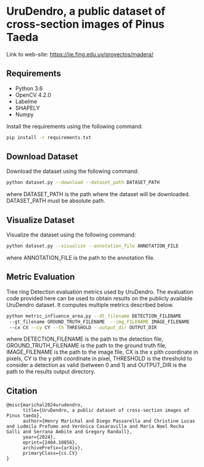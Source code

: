 # UruDendro, a public dataset of cross-section images of Pinus Taeda 
Link to web-site: https://iie.fing.edu.uy/proyectos/madera/

## Requirements
- Python 3.6
- OpenCV 4.2.0
- Labelme
- SHAPELY
- Numpy 

Install the requirements using the following command:
```bash
pip install -r requirements.txt
```

## Download Dataset
Download the dataset using the following command:
```bash
python dataset.py --download --dataset_path DATASET_PATH
```
where DATASET_PATH is the path where the dataset will be downloaded. DATASET_PATH must be absolute path.

## Visualize Dataset
Visualize the dataset using the following command:
```bash
python dataset.py --visualize --annotation_file ANNOTATION_FILE
```
where ANNOTATION_FILE is the path to the annotation file.

## Metric Evaluation
Tree ring Detection evaluation metrics used by UruDendro. The evaluation code provided here can be used to obtain results on the publicly available UruDendro dataset. It computes multiple metrics described below.
```bash
python metric_influence_area.py --dt_filename DETECTION_FILENAME
 --gt_filename GROUND_TRUTH_FILENAME  --img_FILENAME IMAGE_FILENAME 
 --cx CX --cy CY --th THRESHOLD --output_dir OUTPUT_DIR
```
where DETECTION_FILENAME is the path to the detection file, GROUND_TRUTH_FILENAME is the path to the ground truth file,
IMAGE_FILENAME is the path to the image file, CX is the x pith coordinate in pixels, CY is the y pith coordinate in pixel, 
THRESHOLD is the threshold to consider a detection as valid (between 0 and 1) and OUTPUT_DIR is the path to the 
results output directory.


## Citation
```
@misc{marichal2024urudendro,
      title={UruDendro, a public dataset of cross-section images of Pinus taeda}, 
      author={Henry Marichal and Diego Passarella and Christine Lucas and Ludmila Profumo and Verónica Casaravilla and María Noel Rocha Galli and Serrana Ambite and Gregory Randall},
      year={2024},
      eprint={2404.10856},
      archivePrefix={arXiv},
      primaryClass={cs.CV}
}
```
